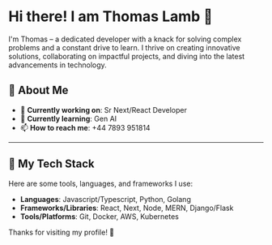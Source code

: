 # Hi there! I am Thomas Lamb 👋 

I'm Thomas – a dedicated developer with a knack for solving complex problems and a constant drive to learn. I thrive on creating innovative solutions, collaborating on impactful projects, and diving into the latest advancements in technology.

## 🌟 About Me
- 🔭 **Currently working on**: Sr Next/React Developer
- 🌱 **Currently learning**: Gen AI
- 📫 **How to reach me**: +44 7893 951814

---

## 🚀 My Tech Stack
Here are some tools, languages, and frameworks I use:
- **Languages**: Javascript/Typescript, Python, Golang
- **Frameworks/Libraries**: React, Next, Node, MERN, Django/Flask
- **Tools/Platforms**: Git, Docker, AWS, Kubernetes

Thanks for visiting my profile! 🚀
